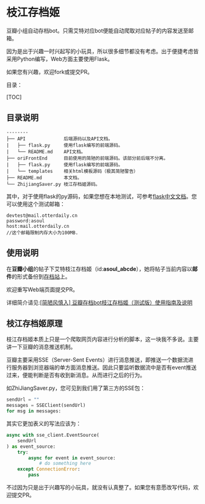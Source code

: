 # 枝江存档姬
豆瓣小组自动存档bot。只需艾特对应bot便能自动爬取对应帖子的内容发送至邮箱。

因为是出于兴趣一时兴起写的小玩具，所以很多细节都没有考虑。出于便捷考虑皆采用Python编写，Web方面主要使用Flask。

如果您有兴趣，欢迎fork或提交PR。

目录：

[TOC]

## 目录说明

```
--------
├── API				 后端源码以及API文档。
|	├── flask.py	 使用flask编写的前端源码。
|	└── README.md	 API文档。
├── oriFrontEnd		 目前使用的简陋的前端源码。该部分前后端不分离。
|	├── flask.py	 使用flask编写的前端源码。
|	└── templates	 相关html模板源码（极其简陋警告）
├── README.md		 本文档。
└── ZhijiangSaver.py 枝江存档姬源码。
```

其中，对于使用flask的py源码，如果您想在本地测试，可参考[flask中文文档](https://flask.net.cn/foreword.html)。您可以使用这个测试邮箱：

```
devtest@mail.otterdaily.cn
password:asoul
host:mail.otterdaily.cn
//这个邮箱限制内存大小为100MB.
```

## 使用说明

在**豆瓣小组**的帖子下艾特枝江存档姬（id:**asoul_abcde**），她将帖子当前内容以**邮件**的形式备份到[存档站](http://asoul.otterdaily.cn:9900)上。

欢迎重写Web端页面提交PR。

详细简介请见:[[简陋风慎入] 豆瓣存档bot枝江存档姬（测试版）使用指南及说明 ](https://www.douban.com/group/topic/268799808)

## 枝江存档姬原理
枝江存档姬本质上只是一个爬取网页内容进行分析的脚本，这一块我不多说。主要讲一下豆瓣的消息推送机制。

豆瓣主要采用SSE（Server-Sent Events）进行消息推送，即推送一个数据流进行服务器到浏览器端的单方面消息推送。因此只要监听数据流中是否有event推送过来，便能判断是否有收到新消息。从而进行之后的行为。

如ZhiJiangSaver.py，您可见到我们用了第三方的SSE包：

```python
sendUrl = ""
messages = SSEClient(sendUrl)
for msg in messages:
```

其实它更加表义的写法应该为：
```python
async with sse_client.EventSource(
    sendUrl
) as event_source:
    try:
        async for event in event_source:
            # do something here
    except ConnectionError:
        pass
```

不过因为只是出于兴趣写的小玩具，就没有认真整了。如果您有意愿改写代码，欢迎提交PR。
